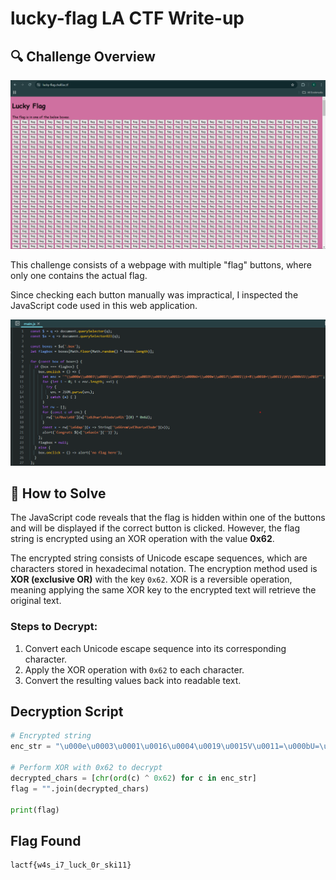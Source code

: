 # lucky-flag LA CTF Write-up

## 🔍 Challenge Overview

![Website Screenshot](sources/preview.png)

This challenge consists of a webpage with multiple "flag" buttons, where only one contains the actual flag.

Since checking each button manually was impractical, I inspected the JavaScript code used in this web application.

![JavaScript Code](sources/javascript_code.png)

## 🚀 How to Solve

The JavaScript code reveals that the flag is hidden within one of the buttons and will be displayed if the correct button is clicked. However, the flag string is encrypted using an XOR operation with the value **0x62**.


The encrypted string consists of Unicode escape sequences, which are characters stored in hexadecimal notation. The encryption method used is **XOR (exclusive OR)** with the key `0x62`. XOR is a reversible operation, meaning applying the same XOR key to the encrypted text will retrieve the original text.

### Steps to Decrypt:
1. Convert each Unicode escape sequence into its corresponding character.
2. Apply the XOR operation with `0x62` to each character.
3. Convert the resulting values back into readable text.

## Decryption Script

```python
# Encrypted string
enc_str = "\u000e\u0003\u0001\u0016\u0004\u0019\u0015V\u0011=\u000bU=\u000e\u0017\u0001\t=R\u0010=\u0011\t\u000bSS\u001f"

# Perform XOR with 0x62 to decrypt
decrypted_chars = [chr(ord(c) ^ 0x62) for c in enc_str]
flag = "".join(decrypted_chars)

print(flag)
```

## Flag Found

```plaintext
lactf{w4s_i7_luck_0r_ski11}
```
